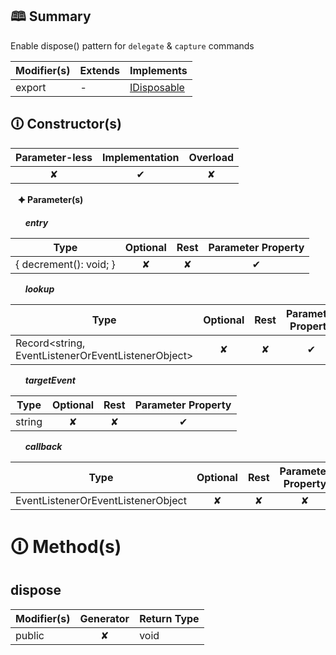 ## &#128366; Summary

Enable dispose() pattern for `delegate` & `capture` commands

| Modifier(s)                            | Extends                      | Implements                                    |
|----------------------------------------|------------------------------|-----------------------------------------------|
| export | - | [IDisposable](https://hamedfathi.gitbook.io/aurelia-2-doc-api/kernel/interface/interfaces/idisposable) |

## &#128712; Constructor(s)

| Parameter-less                         | Implementation                          | Overload                          |
|:--------------------------------------:|:---------------------------------------:|:---------------------------------:|
| ✘ | ✔ | ✘ |

&nbsp;&nbsp; **&#128966; Parameter(s)**

&nbsp;&nbsp;&nbsp;&nbsp;&nbsp; _**entry**_

| Type                        | Optional                           | Rest                          | Parameter Property                          |
|-----------------------------|:----------------------------------:|:-----------------------------:|:-------------------------------------------:|
| { decrement(): void; } | ✘  | ✘ | ✔ |

&nbsp;&nbsp;&nbsp;&nbsp;&nbsp; _**lookup**_

| Type                        | Optional                           | Rest                          | Parameter Property                          |
|-----------------------------|:----------------------------------:|:-----------------------------:|:-------------------------------------------:|
| Record&lt;string, EventListenerOrEventListenerObject&gt; | ✘  | ✘ | ✔ |

&nbsp;&nbsp;&nbsp;&nbsp;&nbsp; _**targetEvent**_

| Type                        | Optional                           | Rest                          | Parameter Property                          |
|-----------------------------|:----------------------------------:|:-----------------------------:|:-------------------------------------------:|
| string | ✘  | ✘ | ✔ |

&nbsp;&nbsp;&nbsp;&nbsp;&nbsp; _**callback**_

| Type                        | Optional                           | Rest                          | Parameter Property                          |
|-----------------------------|:----------------------------------:|:-----------------------------:|:-------------------------------------------:|
| EventListenerOrEventListenerObject | ✘  | ✘ | ✘ |

# &#128712; Method(s)

## dispose

| Modifier(s)                              | Generator                          | Return Type                       |
|------------------------------------------|:----------------------------------:|-----------------------------------|
| public | ✘ | void |